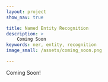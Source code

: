 ```yaml
---
layout: project
show_nav: true

title: Named Entity Recognition
description: >
    Coming Soon
keywords: ner, entity, recognition
image_small: /assets/coming_soon.png

---
```


Coming Soon!